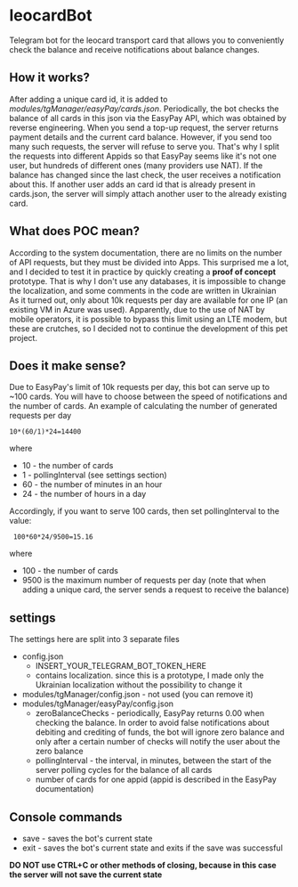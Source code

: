 # leocardBot
Telegram bot for the leocard transport card that allows you to conveniently check the balance and receive notifications about balance changes.

## How it works?
After adding a unique card id, it is added to *modules/tgManager/easyPay/cards.json*. Periodically, the bot checks the balance of all cards in this json via the EasyPay API, which was obtained by reverse engineering.
When you send a top-up request, the server returns payment details and the current card balance. However, if you send too many such requests, the server will refuse to serve you. That's why I split the requests into different Appids so that EasyPay seems like it's not one user, but hundreds of different ones (many providers use NAT).
If the balance has changed since the last check, the user receives a notification about this.
If another user adds an card id that is already present in cards.json, the server will simply attach another user to the already existing card.

## What does POC mean?
According to the system documentation, there are no limits on the number of API requests, but they must be divided into Apps. This surprised me a lot, and I decided to test it in practice by quickly creating a **proof of concept** prototype. That is why I don't use any databases, it is impossible to change the localization, and some comments in the code are written in Ukrainian    
As it turned out, only about 10k requests per day are available for one IP (an existing VM in Azure was used).
Apparently, due to the use of NAT by mobile operators, it is possible to bypass this limit using an LTE modem, but these are crutches, so I decided not to continue the development of this pet project.

## Does it make sense?
Due to EasyPay's limit of 10k requests per day, this bot can serve up to ~100 cards.
You will have to choose between the speed of notifications and the number of cards.
An example of calculating the number of generated requests per day

    10*(60/1)*24=14400

where
* 10 - the number of cards
* 1 - pollingInterval (see settings section)
* 60 - the number of minutes in an hour
* 24 - the number of hours in a day

Accordingly, if you want to serve 100 cards, then set pollingInterval to the value:

     100*60*24/9500=15.16

where
* 100 - the number of cards
* 9500 is the maximum number of requests per day (note that when adding a unique card, the server sends a request to receive the balance)




## settings
The settings here are split into 3 separate files
* config.json
  * INSERT_YOUR_TELEGRAM_BOT_TOKEN_HERE
  * contains localization. since this is a prototype, I made only the Ukrainian localization without the possibility to change it
* modules/tgManager/config.json - not used (you can remove it)
* modules/tgManager/easyPay/config.json
  * zeroBalanceChecks - periodically, EasyPay returns 0.00 when checking the balance. In order to avoid false notifications about debiting and crediting of funds, the bot will ignore zero balance and only after a certain number of checks will notify the user about the zero balance
  * pollingInterval - the interval, in minutes, between the start of the server polling cycles for the balance of all cards
  * number of cards for one appid (appid is described in the EasyPay documentation)

## Console commands
* save - saves the bot's current state
* exit - saves the bot's current state and exits if the save was successful

**DO NOT use CTRL+C or other methods of closing, because in this case the server will not save the current state**